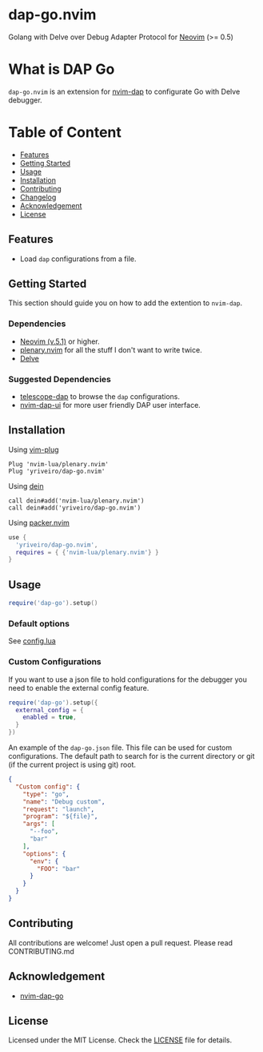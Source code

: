 # dap-go.nvim

Golang with Delve over Debug Adapter Protocol for [Neovim](https://neovim.io/) (>= 0.5)

# What is DAP Go

`dap-go.nvim` is an extension for [nvim-dap](https://github.com/mfussenegger/nvim-dap)
to configurate Go with Delve debugger.

# Table of Content

- [Features](#features)
- [Getting Started](#getting-started)
- [Usage](#usage)
- [Installation](#installation)
- [Contributing](#contributing)
- [Changelog](https://github.com/yriveiro/dap-go.nvim/blob/master/doc/dap_go_changelog.md)
- [Acknowledgement](#Acknowledgement)
- [License](#license)

## Features

* Load `dap` configurations from a file.

## Getting Started

This section should guide you on how to add the extention to `nvim-dap`.

### Dependencies

* [Neovim (v.5.1)](https://github.com/neovim/neovim/releases/tag/v0.5.1) or higher.
* [plenary.nvim](https://github.com/nvim-lua/plenary.nvim) for all the stuff I don't want to write twice.
* [Delve](https://github.com/go-delve/delve)

### Suggested Dependencies  

* [telescope-dap](https://github.com/nvim-telescope/telescope-dap.nvim) to browse the `dap` configurations.
* [nvim-dap-ui](https://github.com/rcarriga/nvim-dap-ui) for more user friendly DAP user interface.

## Installation

Using [vim-plug](https://github.com/junegunn/vim-plug)

```viml
Plug 'nvim-lua/plenary.nvim'
Plug 'yriveiro/dap-go.nvim'
```

Using [dein](https://github.com/Shougo/dein.vim)

```viml
call dein#add('nvim-lua/plenary.nvim')
call dein#add('yriveiro/dap-go.nvim')
```

Using [packer.nvim](https://github.com/wbthomason/packer.nvim)

```lua
use {
  'yriveiro/dap-go.nvim',
  requires = { {'nvim-lua/plenary.nvim'} }
}
```

## Usage

```lua
require('dap-go').setup()
```

### Default options

See [config.lua](./lua/dap-go/config.lua?plain=1#L22-L52)

### Custom Configurations

If you want to use a json file to hold configurations for the debugger you need
to enable the external config feature.

```lua
require('dap-go').setup({
  external_config = {
    enabled = true,
  }
})
```
 
An example of the `dap-go.json` file. This file can be used for custom configurations. 
The default path to search for is the current directory or git (if the current project is using git) root.
```json
{
  "Custom config": {
    "type": "go",
    "name": "Debug custom",
    "request": "launch",
    "program": "${file}",
    "args": [
      "--foo",
      "bar"
    ],
    "options": {
      "env": {
        "FOO": "bar"
      }
    }
  }
}
```
## Contributing

All contributions are welcome! Just open a pull request. Please read CONTRIBUTING.md

## Acknowledgement

* [nvim-dap-go](https://github.com/leoluz/nvim-dap-go)

## License

Licensed under the MIT License. Check the [LICENSE](https://github.com/yriveiro/dap-go.nvim/blob/main/LICENSE) file for details.
